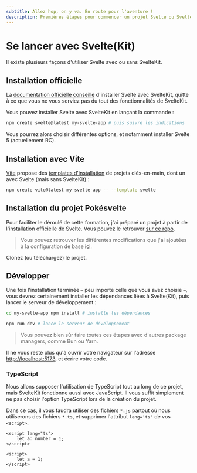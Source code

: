 ```yaml
---
subtitle: Allez hop, on y va. En route pour l'aventure !
description: Premières étapes pour commencer un projet Svelte ou SvelteKit
---
```


# Se lancer avec Svelte(Kit)

Il existe plusieurs façons d'utiliser Svelte avec ou sans SvelteKit.

## Installation officielle

La [documentation officielle conseille](https://svelte.dev/docs/introduction#start-a-new-project)
d'installer Svelte avec SvelteKit, quitte à ce que vous ne vous serviez pas du tout des
fonctionnalités de SvelteKit.

Vous pouvez installer Svelte avec SvelteKit en lançant la commande :

```bash
npm create svelte@latest my-svelte-app # puis suivre les indications
```

Vous pourrez alors choisir différentes options, et notamment installer Svelte 5 (actuellement RC).

## Installation avec Vite

[Vite](https://vitejs.dev/) propose des [templates
d'installation](https://vitejs.dev/guide/#scaffolding-your-first-vite-project) de projets
clés-en-main, dont un avec Svelte (mais sans SvelteKit) :

```bash
npm create vite@latest my-svelte-app -- --template svelte
```

## Installation du projet Pokésvelte

Pour faciliter le déroulé de cette formation, j'ai préparé un projet à partir de l'installation
officielle de Svelte. Vous pouvez le retrouver
[sur ce repo](https://github.com/bleucitron/pokesvelte).

> Vous pouvez retrouver les différentes modifications que j'ai ajoutées à la configuration de base
> [ici](https://github.com/bleucitron/pokesvelte/commit/05e6c524850af9f447828050c30ea22e3c167c4f).

Clonez (ou téléchargez) le projet.

## Développer

Une fois l'installation terminée – peu importe celle que vous avez choisie –, vous devrez
certainement installer les dépendances liées à Svelte(Kit), puis lancer le serveur de développement
:

```bash
cd my-svelte-app npm install # installe les dépendances

npm run dev # lance le serveur de développement
```

> Vous pouvez bien sûr faire toutes ces étapes avec d'autres package managers, comme Bun ou Yarn.

Il ne vous reste plus qu'à ouvrir votre navigateur sur l'adresse
[http://localhost:5173](http://localhost:5173), et écrire votre code.

### TypeScript

Nous allons supposer l'utilisation de TypeScript tout au long de ce projet, mais SvelteKit
fonctionne aussi avec JavaScript. Il vous suffit simplement ne pas choisir l'option TypeScript lors
de la création du projet.

Dans ce cas, il vous faudra utiliser des fichiers `*.js` partout où nous utiliserons des fichiers
`*.ts`, et supprimer l'attribut `lang='ts'` de vos `<script>`.

```svelte
<script lang="ts">
	let a: number = 1;
</script>
```

```svelte
<script>
	let a = 1;
</script>
```
